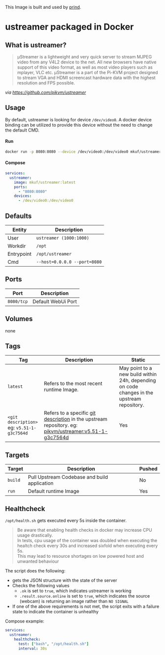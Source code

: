This Image is built and used by [prind](.).

# ustreamer packaged in Docker
## What is ustreamer?

>µStreamer is a lightweight and very quick server to stream MJPEG video from any V4L2 device to the net. All new browsers have native support of this video format, as well as most video players such as mplayer, VLC etc. µStreamer is a part of the Pi-KVM project designed to stream VGA and HDMI screencast hardware data with the highest resolution and FPS possible.

_via https://github.com/pikvm/ustreamer_

## Usage
By default, ustreamer is looking for device `/dev/video0`. A docker device binding can be utilized to provide this device without the need to change the default CMD.

#### Run
```bash
docker run -p 8080:8080 --device /dev/video0:/dev/video0 mkuf/ustreamer:latest
```
#### Compose
```yaml
services:
  ustreamer:
    image: mkuf/ustreamer:latest
    ports:
      - "8080:8080"
    devices:
      - /dev/video0:/dev/video0
```

## Defaults
|Entity|Description|
|---|---|
|User| `ustreamer (1000:1000)` |
|Workdir|`/opt`|
|Entrypoint|`/opt/ustreamer`|
|Cmd|`--host=0.0.0.0 --port=8080`|

## Ports
|Port|Description|
|---|---|
|`8080/tcp`|Default WebUi Port|

## Volumes
none

## Tags
|Tag|Description|Static|
|---|---|---|
|`latest`|Refers to the most recent runtime Image.|May point to a new build within 24h, depending on code changes in the upstream repository.|
|`<git description>` <br>eg: `v5.51-1-g3c7564d`|Refers to a specific [git description](https://git-scm.com/docs/git-describe#_examples) in the upstream repository. eg: [pikvm/ustreamer:v5.51-1-g3c7564d](https://github.com/pikvm/ustreamer/commit/3c7564da19e32badeb858d73bcf98875349dfaff)|Yes|

## Targets
|Target|Description|Pushed|
|---|---|---|
|`build`|Pull Upstream Codebase and build application|No|
|`run`|Default runtime Image|Yes|

## Healthcheck
`/opt/health.sh` gets executed every 5s inside the container.  

> Be aware that enabling health checks in docker may increase CPU usage drastically.  
> In tests, cpu usage of the container was doubled when executing the healtch check every 30s and increased sixfold when executing every 5s.  
> This may lead to resource shortages on low powered host and unwanted behaviour  

The script does the following:
* gets the JSON structure with the state of the server
* Checks the following values
  * `.ok` is set to `true`, which indicates ustreamer is working
  * `.result.source.online` is set to `true`, which indicates the source (webcam) is returning an image rather than `NO SIGNAL`
* If one of the above requirements is not met, the script exits with a failure state to indicate the container is unhealthy

Compose example:
```yaml
services:
  ustreamer:
    healthcheck:
      test: ["bash", "/opt/health.sh"]
      interval: 30s
```